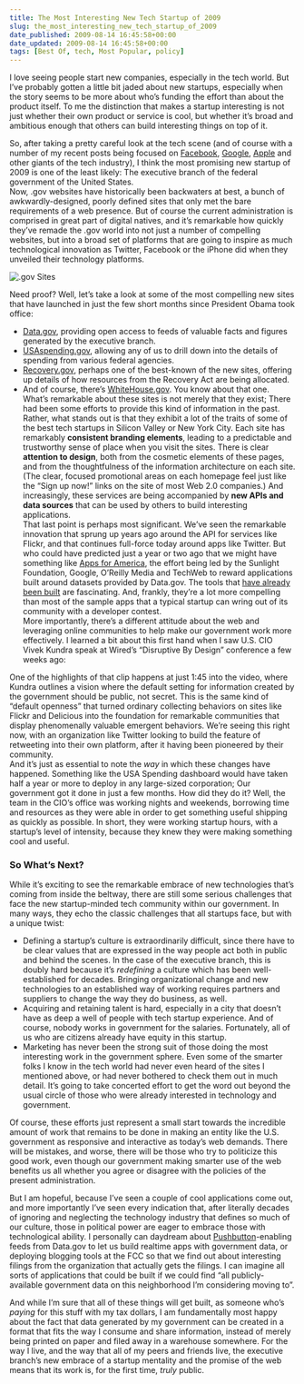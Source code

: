```yaml
---
title: The Most Interesting New Tech Startup of 2009
slug: the_most_interesting_new_tech_startup_of_2009
date_published: 2009-08-14 16:45:58+00:00
date_updated: 2009-08-14 16:45:58+00:00
tags: [Best Of, tech, Most Popular, policy]
---
```


I love seeing people start new companies, especially in the tech world. But I’ve probably gotten a little bit jaded about new startups, especially when the story seems to be more about who’s funding the effort than about the product itself. To me the distinction that makes a startup interesting is not just whether their own product or service is cool, but whether it’s broad and ambitious enough that others can build interesting things on top of it.

So, after taking a pretty careful look at the tech scene (and of course with a number of my recent posts being focused on [Facebook]( /2009/06/the-future-of-facebook-usernames.html), [Google](/2009/07/googles-microsoft-moment.html), [Apple](/2009/07/apple-secrecy-does-not-scale.html) and other giants of the tech industry), I think the most promising new startup of 2009 is one of the least likely: The executive branch of the federal government of the United States.  
 Now, .gov websites have historically been backwaters at best, a bunch of awkwardly-designed, poorly defined sites that only met the bare requirements of a web presence. But of course the current administration is comprised in great part of digital natives, and it’s remarkable how quickly they’ve remade the .gov world into not just a number of compelling websites, but into a broad set of platforms that are going to inspire as much technological innovation as Twitter, Facebook or the iPhone did when they unveiled their technology platforms. 

 
![.gov Sites](/images/gov-sites.jpg) 

 Need proof? Well, let’s take a look at some of the most compelling new sites that have launched in just the few short months since President Obama took office:  
 * [Data.gov](http://www.data.gov/), providing open access to feeds of valuable facts and figures generated by the executive branch.  
 * [USAspending.gov](http://usaspending.gov/), allowing any of us to drill down into the details of spending from various federal agencies.  
 * [Recovery.gov](http://www.recovery.gov/), perhaps one of the best-known of the new sites, offering up details of how resources from the Recovery Act are being allocated.  
 * And of course, there’s [WhiteHouse.gov](http://www.whitehouse.gov/). You know about that one.  
 What’s remarkable about these sites is not merely that they exist; There had been some efforts to provide this kind of information in the past. Rather, what stands out is that they exhibit a lot of the traits of some of the best tech startups in Silicon Valley or New York City. Each site has remarkably **consistent branding elements**, leading to a predictable and trustworthy sense of place when you visit the sites. There is clear **attention to design**, both from the cosmetic elements of these pages, and from the thoughtfulness of the information architecture on each site. (The clear, focused promotional areas on each homepage feel just like the “Sign up now!” links on the site of most Web 2.0 companies.) And increasingly, these services are being accompanied by **new APIs and data sources** that can be used by others to build interesting applications.  
 That last point is perhaps most significant. We’ve seen the remarkable innovation that sprung up years ago around the API for services like Flickr, and that continues full-force today around apps like Twitter. But who could have predicted just a year or two ago that we might have something like [Apps for America](http://sunlightlabs.com/contests/appsforamerica2//), the effort being led by the Sunlight Foundation, Google, O’Reilly Media and TechWeb to reward applications built around datasets provided by Data.gov. The tools that [have already been built](http://sunlightlabs.com/contests/appsforamerica2/apps/) are fascinating. And, frankly, they’re a lot more compelling than most of the sample apps that a typical startup can wring out of its community with a developer contest.  
 More importantly, there’s a different attitude about the web and leveraging online communities to help make our government work more effectively. I learned a bit about this first hand when I saw U.S. CIO Vivek Kundra speak at Wired’s “Disruptive By Design” conference a few weeks ago:  
  
 One of the highlights of that clip happens at just 1:45 into the video, where Kundra outlines a vision where the default setting for information created by the government should be public, not secret. This is the same kind of “default openness” that turned ordinary collecting behaviors on sites like Flickr and Delicious into the foundation for remarkable communities that display phenomenally valuable emergent behaviors. We’re seeing this right now, with an organization like Twitter looking to build the feature of retweeting into their own platform, after it having been pioneered by their community.  
 And it’s just as essential to note the *way* in which these changes have happened. Something like the USA Spending dashboard would have taken half a year or more to deploy in any large-sized corporation; Our government got it done in just a few months. How did they do it? Well, the team in the CIO’s office was working nights and weekends, borrowing time and resources as they were able in order to get something useful shipping as quickly as possible. In short, they were working startup hours, with a startup’s level of intensity, because they knew they were making something cool and useful.

### So What’s Next?

While it’s exciting to see the remarkable embrace of new technologies that’s coming from inside the beltway, there are still some serious challenges that face the new startup-minded tech community within our government. In many ways, they echo the classic challenges that all startups face, but with a unique twist:

- Defining a startup’s culture is extraordinarily difficult, since there have to be clear values that are expressed in the way people act both in public and behind the scenes. In the case of the executive branch, this is doubly hard because it’s *redefining* a culture which has been well-established for decades. Bringing organizational change and new technologies to an established way of working requires partners and suppliers to change the way they do business, as well.
- Acquiring and retaining talent is hard, especially in a city that doesn’t have as deep a well of people with tech startup experience. And of course, nobody works in government for the salaries. Fortunately, all of us who are citizens already have equity in this startup.
- Marketing has never been the strong suit of those doing the most interesting work in the government sphere. Even some of the smarter folks I know in the tech world had never even heard of the sites I mentioned above, or had never bothered to check them out in much detail. It’s going to take concerted effort to get the word out beyond the usual circle of those who were already interested in technology and government.

Of course, these efforts just represent a small start towards the incredible amount of work that remains to be done in making an entity like the U.S. government as responsive and interactive as today’s web demands. There will be mistakes, and worse, there will be those who try to politicize this good work, even though our government making smarter use of the web benefits us all whether you agree or disagree with the policies of the present administration.

But I am hopeful, because I’ve seen a couple of cool applications come out, and more importantly I’ve seen every indication that, after literally decades of ignoring and neglecting the technology industry that defines so much of our culture, those in political power are eager to embrace those with technological ability. I personally can daydream about [Pushbutton](/2009/07/the-pushbutton-web-realtime-becomes-real.html)-enabling feeds from Data.gov to let us build realtime apps with government data, or deploying blogging tools at the FCC so that we find out about interesting filings from the organization that actually gets the filings. I can imagine all sorts of applications that could be built if we could find “all publicly-available government data on this neighborhood I’m considering moving to”.

And while I’m sure that all of these things will get built, as someone who’s *paying* for this stuff with my tax dollars, I am fundamentally most happy about the fact that data generated by my government can be created in a format that fits the way I consume and share information, instead of merely being printed on paper and filed away in a warehouse somewhere. For the way I live, and the way that all of my peers and friends live, the executive branch’s new embrace of a startup mentality and the promise of the web means that its work is, for the first time, *truly* public.
